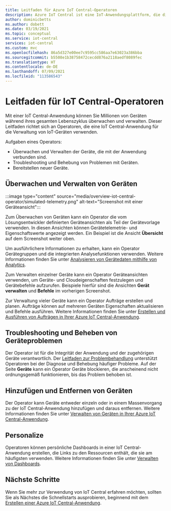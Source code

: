 ```yaml
---
title: Leitfaden für Azure IoT Central-Operatoren
description: Azure IoT Central ist eine IoT-Anwendungsplattform, die die Erstellung von IoT-Lösungen vereinfacht. Dieser Artikel bietet einen Überblick über die Operatorrolle in IoT Central.
author: dominicbetts
ms.author: dobett
ms.date: 03/19/2021
ms.topic: conceptual
ms.service: iot-central
services: iot-central
ms.custom: mvc
ms.openlocfilehash: 86a5d327e00ee7c9595cc586aa7e63023a386bba
ms.sourcegitcommit: b5508e1b38758472cecdd876a2118aedf8089fec
ms.translationtype: HT
ms.contentlocale: de-DE
ms.lasthandoff: 07/09/2021
ms.locfileid: "113586543"
---
```

# <a name="iot-central-operator-guide"></a>Leitfaden für IoT Central-Operatoren

Mit einer IoT Central-Anwendung können Sie Millionen von Geräten während ihres gesamten Lebenszyklus überwachen und verwalten. Dieser Leitfaden richtet sich an Operatoren, die eine IoT Central-Anwendung für die Verwaltung von IoT-Geräten verwenden.

Aufgaben eines Operators:

- Überwachen und Verwalten der Geräte, die mit der Anwendung verbunden sind.
- Troubleshooting und Behebung von Problemen mit Geräten.
- Bereitstellen neuer Geräte.

## <a name="monitor-and-manage-devices"></a>Überwachen und Verwalten von Geräten

:::image type="content" source="media/overview-iot-central-operator/simulated-telemetry.png" alt-text="Screenshot mit einer Geräteansicht":::

Zum Überwachen von Geräten kann ein Operator die vom Lösungsentwickler definierten Geräteansichten als Teil der Gerätevorlage verwenden. In diesen Ansichten können Gerätetelemetrie- und Eigenschaftswerte angezeigt werden. Ein Beispiel ist die Ansicht **Übersicht** auf dem Screenshot weiter oben.

Um ausführlichere Informationen zu erhalten, kann ein Operator Gerätegruppen und die integrierten Analysefunktionen verwenden. Weitere Informationen finden Sie unter [Analysieren von Gerätedaten mithilfe von Analytics](howto-create-analytics.md).

Zum Verwalten einzelner Geräte kann ein Operator Geräteansichten verwenden, um Geräte- und Cloudeigenschaften festzulegen und Gerätebefehle aufzurufen. Beispiele hierfür sind die Ansichten **Gerät verwalten** und **Befehle** im vorherigen Screenshot.

Zur Verwaltung vieler Geräte kann ein Operator Aufträge erstellen und planen. Aufträge können auf mehreren Geräten Eigenschaften aktualisieren und Befehle ausführen. Weitere Informationen finden Sie unter [Erstellen und Ausführen von Aufträgen in Ihrer Azure IoT Central-Anwendung](howto-manage-devices-in-bulk.md).

## <a name="troubleshoot-and-remediate-issues"></a>Troubleshooting und Beheben von Geräteproblemen

Der Operator ist für die Integrität der Anwendung und der zugehörigen Geräte verantwortlich. Der [Leitfaden zur Problembehandlung](troubleshoot-connection.md) unterstützt Operatoren bei der Diagnose und Behebung häufiger Probleme. Auf der Seite **Geräte** kann ein Operator Geräte blockieren, die anscheinend nicht ordnungsgemäß funktionieren, bis das Problem behoben ist.

## <a name="add-and-remove-devices"></a>Hinzufügen und Entfernen von Geräten

Der Operator kann Geräte entweder einzeln oder in einem Massenvorgang zu der IoT Central-Anwendung hinzufügen und daraus entfernen. Weitere Informationen finden Sie unter [Verwalten von Geräten in Ihrer Azure IoT Central-Anwendung](howto-manage-devices-individually.md).

## <a name="personalize"></a>Personalize

Operatoren können persönliche Dashboards in einer IoT Central-Anwendung erstellen, die Links zu den Ressourcen enthält, die sie am häufigsten verwenden. Weitere Informationen finden Sie unter [Verwalten von Dashboards](howto-manage-dashboards.md).

## <a name="next-steps"></a>Nächste Schritte

Wenn Sie mehr zur Verwendung von IoT Central erfahren möchten, sollten Sie als Nächstes die Schnellstarts ausprobieren, beginnend mit dem [Erstellen einer Azure IoT Central-Anwendung](./quick-deploy-iot-central.md).
